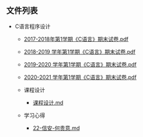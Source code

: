 

## 文件列表

- C语言程序设计

    - [2017-2018年第1学期《C语言》期末试卷.pdf](https://github.com/bjut-swift/BJUT-Helper/raw/master/C%E8%AF%AD%E8%A8%80%E7%A8%8B%E5%BA%8F%E8%AE%BE%E8%AE%A1/2017-2018%E5%B9%B4%E7%AC%AC1%E5%AD%A6%E6%9C%9F%E3%80%8AC%E8%AF%AD%E8%A8%80%E3%80%8B%E6%9C%9F%E6%9C%AB%E8%AF%95%E5%8D%B7.pdf)

    - [2018-2019 学年第1学期《C语言》期末试卷.pdf](https://github.com/bjut-swift/BJUT-Helper/raw/master/C%E8%AF%AD%E8%A8%80%E7%A8%8B%E5%BA%8F%E8%AE%BE%E8%AE%A1/2018-2019%20%E5%AD%A6%E5%B9%B4%E7%AC%AC1%E5%AD%A6%E6%9C%9F%E3%80%8AC%E8%AF%AD%E8%A8%80%E3%80%8B%E6%9C%9F%E6%9C%AB%E8%AF%95%E5%8D%B7.pdf)

    - [2019-2020 学年第1学期《C语言》期末试卷.pdf](https://github.com/bjut-swift/BJUT-Helper/raw/master/C%E8%AF%AD%E8%A8%80%E7%A8%8B%E5%BA%8F%E8%AE%BE%E8%AE%A1/2019-2020%20%E5%AD%A6%E5%B9%B4%E7%AC%AC1%E5%AD%A6%E6%9C%9F%E3%80%8AC%E8%AF%AD%E8%A8%80%E3%80%8B%E6%9C%9F%E6%9C%AB%E8%AF%95%E5%8D%B7.pdf)

    - [2020-2021 学年第1学期《C语言》期末试卷.pdf](https://github.com/bjut-swift/BJUT-Helper/raw/master/C%E8%AF%AD%E8%A8%80%E7%A8%8B%E5%BA%8F%E8%AE%BE%E8%AE%A1/2020-2021%20%E5%AD%A6%E5%B9%B4%E7%AC%AC1%E5%AD%A6%E6%9C%9F%E3%80%8AC%E8%AF%AD%E8%A8%80%E3%80%8B%E6%9C%9F%E6%9C%AB%E8%AF%95%E5%8D%B7.pdf)

    - 课程设计

        - [课程设计.md](https://github.com/bjut-swift/BJUT-Helper/blob/master/C%E8%AF%AD%E8%A8%80%E7%A8%8B%E5%BA%8F%E8%AE%BE%E8%AE%A1/%E8%AF%BE%E7%A8%8B%E8%AE%BE%E8%AE%A1/%E8%AF%BE%E7%A8%8B%E8%AE%BE%E8%AE%A1.md)

    - 学习心得

        - [22-信安-何贵意.md](https://github.com/bjut-swift/BJUT-Helper/blob/master/C%E8%AF%AD%E8%A8%80%E7%A8%8B%E5%BA%8F%E8%AE%BE%E8%AE%A1/%E5%AD%A6%E4%B9%A0%E5%BF%83%E5%BE%97/22-%E4%BF%A1%E5%AE%89-%E4%BD%95%E8%B4%B5%E6%84%8F.md)

